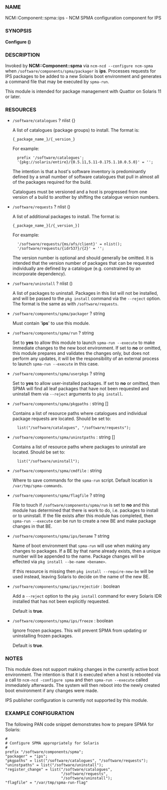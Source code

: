 
### NAME

NCM::Component::spma::ips - NCM SPMA configuration component for IPS

### SYNOPSIS

**Configure ()**

### DESCRIPTION

Invoked by **NCM::Component::spma** via `ncm-ncd --configure ncm-spma` when
`/software/components/spma/packager` is **ips**. Processes requests for
IPS packages to be added to a new Solaris boot environment and generates a
command file that may be executed by `spma-run`.

This module is intended for package management with Quattor on Solaris 11
or later.

### RESOURCES

- `/software/catalogues` ? nlist {}

    A list of catalogues (package groups) to install. The format is:

    `{_package_name_}/{_version_}`

    For example:

        prefix '/software/catalogues';
        '{pkg://solaris/entire}/{0.5.11,5.11-0.175.1.10.0.5.0}' = '';

    The intention is that a host's software inventory is predominantly defined
    by a small number of software catalogues that pull in almost all of the
    packages required for the build.

    Catalogues must be versioned and a host is progressed from one version
    of a build to another by shifting the catalogue version numbers.

- `/software/requests` ? nlist ()

    A list of additional packages to install. The format is:

    `{_package_name_}[/{_version_}]`

    For example:

        '/software/requests/{ms/afs/client}' = nlist();
        '/software/requests/{idr537}/{2}' = '';

    The version number is optional and should generally be omitted. It is
    intended that the version number of packages that can be requested individually
    are defined by a catalogue (e.g. constrained by an incorporate dependency).

- `/software/uninstall` ? nlist ()

    A list of packages to uninstall. Packages in this list will not be installed,
    and will be passed to the `pkg install` command via the `--reject` option.
    The format is the same as with `/software/requests`.

- `/software/components/spma/packager` ? string

    Must contain '**ips**' to use this module.

- `/software/components/spma/run` ? string

    Set to **yes** to allow this module to launch `spma-run --execute` to make
    immediate changes to the new boot environment. If set to **no** or omitted,
    this module prepares and validates the changes only, but does not perform
    any updates, it will be the responsibility of an external process to launch
    `spma-run --execute` in this case.

- `/software/components/spma/userpkgs` ? string

    Set to **yes** to allow user-installed packages. If set to **no** or omitted,
    then SPMA will find all leaf packages that have not been requested and
    uninstall them via `--reject` arguments to `pkg install`.

- `/software/components/spma/pkgpaths` : string \[\]

    Contains a list of resource paths where catalogues and individual package
    requests are located. Should be set to:

        list("/software/catalogues", "/software/requests");

- `/software/components/spma/uninstpaths` : string \[\]

    Contains a list of resource paths where packages to uninstall are located.
    Should be set to:

        list("/software/uninstall");

- `/software/components/spma/cmdfile` : string

    Where to save commands for the `spma-run` script. Default location
    is `/var/tmp/spma-commands`.

- `/software/components/spma/flagfile` ? string

    File to touch if `/software/components/spma/run` is set to **no** and this
    module has determined that there is work to do, i.e. packages to install or
    to uninstall. If the file exists after this module has completed, then
    `spma-run --execute` can be run to create a new BE and make package changes
    in that BE.

- `/software/components/spma/ips/bename` ? string

    Name of boot environment that `spma-run` will use when making any
    changes to packages. If a BE by that name already exists, then a
    unique number will be appended to the name. Package changes will
    be effected via `pkg install --be-name <bename>`.

    If this resource is missing then `pkg install --require-new-be` will be used
    instead, leaving Solaris to decide on the name of the new BE.

- `/software/components/spma/ips/rejectidr` : boolean

    Add a `--reject` option to the `pkg install` command for every Solaris IDR
    installed that has not been explicitly requested.

    Default is **true**.

- `/software/components/spma/ips/freeze` : boolean

    Ignore frozen packages. This will prevent SPMA from updating or uninstalling
    frozen packages.

    Default is **true**.

### NOTES

This module does not support making changes in the currently active boot
environment. The intention is that it is executed when a host is rebooted
via a call to `ncm-ncd -configure spma` and then `spma-run --execute`
called immediately afterwards. The system will then reboot into the
newly created boot environment if any changes were made.

IPS publisher configuration is currently not supported by this module.

### EXAMPLE CONFIGURATION

The following PAN code snippet demonstrates how to prepare SPMA for
Solaris:

    #
    # Configure SPMA appropriately for Solaris
    #
    prefix "/software/components/spma";
    "packager" = "ips";
    "pkgpaths" = list("/software/catalogues", "/software/requests");
    "uninstpaths" = list("/software/uninstall");
    "register_change" = list("/software/catalogues",
                             "/software/requests",
                             "/software/uninstall");
    "flagfile" = "/var/tmp/spma-run-flag"
